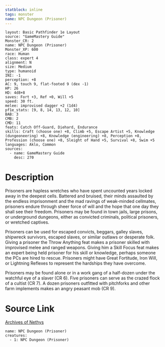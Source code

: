 ```yaml
---
statblock: inline
tags: monster
name: NPC Dungeon (Prisoner)
---
```

```statblock
layout: Basic Pathfinder 1e Layout
source: "GameMastery Guide"
Monster_CR: 2
name: NPC Dungeon (Prisoner)
Monster_XP: 600
race: Human
class: expert 4
alignment: N
size: Medium
type: humanoid
INI: -1
perception: +8
AC: 9, touch 9, flat-footed 9 (dex -1)
HP: 26
HD: 4d8+8
saves: Fort +3, Ref +0, Will +5
speed: 30 ft.
melee: improvised dagger +2 (1d4)
pf1e_stats: [9, 8, 14, 13, 12, 10]
BAB: 3
CMB: 2
CMD: 11
feats: Catch Off-Guard, Diehard, Endurance
skills: Craft (choose one) +8, Climb +5, Escape Artist +5, Knowledge (dungeoneering) +8, Knowledge (engineering) +8, Perception +8, Profession (choose one) +8, Sleight of Hand +5, Survival +8, Swim +5
languages: Aklo, Common
sources:
  - name: GameMastery Guide
    desc: 270
```
# Description
Prisoners are hapless wretches who have spent uncounted years locked away in the deepest cells. Battered and bruised, their minds assaulted by the endless imprisonment and the mad ravings of weak-minded cellmates, prisoners endure through sheer force of will and the hope that one day they shall see their freedom. Prisoners may be found in town jails, large prisons, or underground dungeons, either as convicted criminals, political prisoners, or wretched captives.

Prisoners can be used for escaped convicts, beggars, galley slaves, shipwreck survivors, escaped slaves, or similar outlaws or desperate folk. Giving a prisoner the Throw Anything feat makes a prisoner skilled with improvised melee and ranged weapons. Giving him a Skill Focus feat makes an expert being held prisoner for his skill or knowledge, perhaps someone the PCs are hired to rescue. Prisoners might have Great Fortitude, Iron Will, or Lightning Reflexes to represent the hardships they have overcome.

Prisoners may be found alone or in a work gang of a half-dozen under the watchful eye of a slaver (CR 6). Five prisoners can serve as the crazed flock of a cultist (CR 7). A dozen prisoners outfitted with pitchforks and other farm implements makes an angry peasant mob (CR 9).
# Source Link
[Archives of Nethys](https://aonprd.com/NPCDisplay.aspx?ItemName=Dungeon%20(Prisoner))
```encounter-table
name: NPC Dungeon (Prisoner)
creatures:
  - 1: NPC Dungeon (Prisoner)
```
